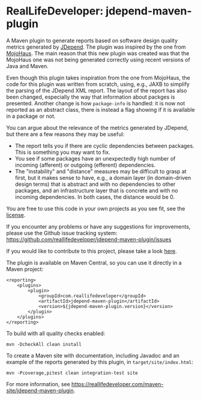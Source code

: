 RealLifeDeveloper: jdepend-maven-plugin
=======================================

A Maven plugin to generate reports based on software design quality metrics generated by
[JDepend](https://github.com/reallifedeveloper/jdepend). The plugin was inspired by the one from
[MojoHaus](https://www.mojohaus.org/jdepend-maven-plugin/). The main reason that this new plugin was created was that the MojoHaus one
was not being generated correctly using recent versions of Java and Maven.

Even though this plugin takes inspiration from the one from MojoHaus, the code for this plugin was written from scratch, using, e.g.,
JAXB to simplify the parsing of the JDepend XML report. The layout of the report has also been changed, especially the way that
information about packges is presented. Another change is how `package-info` is handled: it is now not reported as an abstract
class, there is instead a flag showing if it is available in a package or not.

You can argue about the relevance of the metrics generated by JDepend, but there are a few reasons they may be useful:
- The report tells you if there are cyclic dependencies between packages. This is something you may want to fix.
- You see if some packages have an unexpectedly high number of incoming (afferent) or outgoing (efferent) dependencies.
- The "instability" and "distance" measures may be difficult to grasp at first, but it makes sense to have, e.g., a domain layer (in
domain-driven design terms) that is abstract and with no dependencies to other packages, and an infrastructure layer that is concrete
and with no incoming dependencies. In both cases, the distance would be 0.

You are free to use this code in your own projects as you see fit, see the [license](LICENSE).

If you encounter any problems or have any suggestions for improvements, please use the Github issue tracking system:
https://github.com/reallifedeveloper/jdepend-maven-plugin/issues

If you would like to contribute to this project, please take a look [here](CONTRIBUTING.md).

The plugin is available on Maven Central, so you can use it directly in a Maven project:
```
<reporting>
    <plugins>
        <plugin>
            <groupId>com.reallifedeveloper</groupId>
            <artifactId>jdepend-maven-plugin</artifactId>
            <version>${jdepend-maven-plugin.version}</version>
        </plugin>
    </plugins>
</reporting>
```

To build with all quality checks enabled:

    mvn -DcheckAll clean install

To create a Maven site with documentation, including Javadoc and an example of the reports generated by this plugin, in
`target/site/index.html`:

    mvn -Pcoverage,pitest clean integration-test site

For more information, see <https://reallifedeveloper.com/maven-site/jdepend-maven-plugin>.
